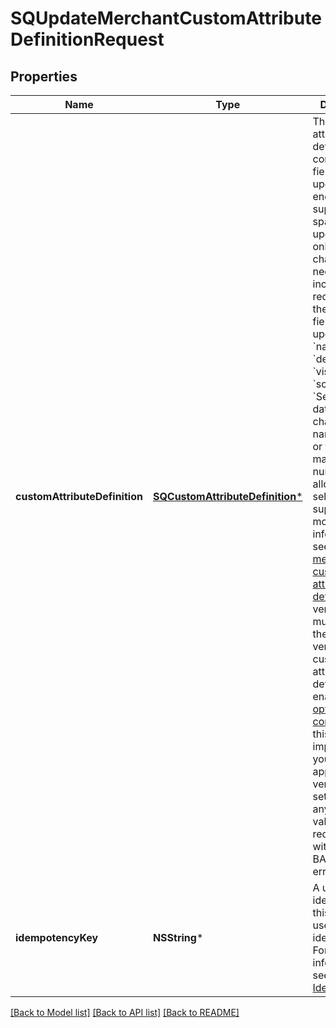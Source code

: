 # SQUpdateMerchantCustomAttributeDefinitionRequest

## Properties
Name | Type | Description | Notes
------------ | ------------- | ------------- | -------------
**customAttributeDefinition** | [**SQCustomAttributeDefinition***](SQCustomAttributeDefinition.md) | The custom attribute definition that contains the fields to update. This endpoint supports sparse updates, so only new or changed fields need to be included in the request. Only the following fields can be updated: - &#x60;name&#x60; - &#x60;description&#x60; - &#x60;visibility&#x60; - &#x60;schema&#x60; for a &#x60;Selection&#x60; data type. Only changes to the named options or the maximum number of allowed selections are supported. For more information, see [Update a merchant custom attribute definition](https://developer.squareup.com/docs/merchant-custom-attributes-api/custom-attribute-definitions#update-custom-attribute-definition). The version field must match the current version of the custom attribute definition to enable [optimistic concurrency](https://developer.squareup.com/docs/build-basics/common-api-patterns/optimistic-concurrency) If this is not important for your application, version can be set to -1. For any other values, the request fails with a BAD_REQUEST error. | 
**idempotencyKey** | **NSString*** | A unique identifier for this request, used to ensure idempotency. For more information, see [Idempotency](https://developer.squareup.com/docs/build-basics/common-api-patterns/idempotency). | [optional] 

[[Back to Model list]](../README.md#documentation-for-models) [[Back to API list]](../README.md#documentation-for-api-endpoints) [[Back to README]](../README.md)


